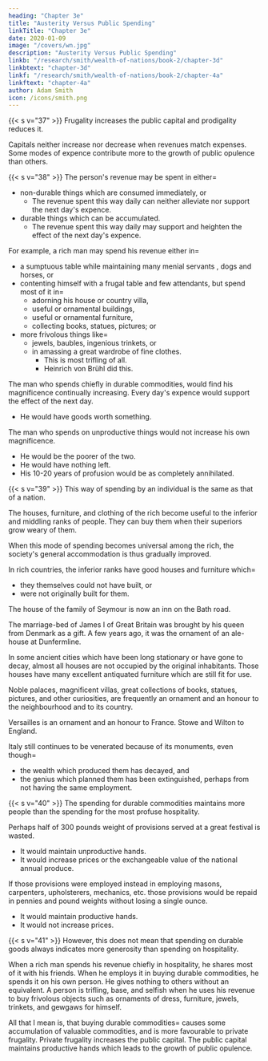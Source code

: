 ```yaml
---
heading: "Chapter 3e"
title: "Austerity Versus Public Spending"
linkTitle: "Chapter 3e"
date: 2020-01-09
image: "/covers/wn.jpg"
description: "Austerity Versus Public Spending"
linkb: "/research/smith/wealth-of-nations/book-2/chapter-3d"
linkbtext: "chapter-3d"
linkf: "/research/smith/wealth-of-nations/book-2/chapter-4a"
linkftext: "chapter-4a"
author: Adam Smith
icon: /icons/smith.png
---
```



{{< s v="37" >}} Frugality increases the public capital and prodigality reduces it.

Capitals neither increase nor decrease when revenues match expenses.
Some modes of expence contribute more to the growth of public opulence than others.


{{< s v="38" >}} The person's revenue may be spent in either= 
- non-durable things which are consumed immediately, or
  - The revenue spent this way daily can neither alleviate nor support the next day's expence.
- durable things which can be accumulated.
  - The revenue spent this way daily may support and heighten the effect of the next day's expence.

For example, a rich man may spend his revenue either in= 
- a sumptuous table while maintaining many menial servants , dogs and horses, or
- contenting himself with a frugal table and few attendants, but spend most of it in= 
  - adorning his house or country villa,
  - useful or ornamental buildings,
  - useful or ornamental furniture,
  - collecting books, statues, pictures; or
- more frivolous things like= 
  - jewels, baubles, ingenious trinkets, or
  - in amassing a great wardrobe of fine clothes.
    - This is most trifling of all.
    - Heinrich von Brühl did this.

The man who spends chiefly in durable commodities, would find his magnificence continually increasing. Every day's expence would support the effect of the next day.
- He would have goods worth something.

The man who spends on unproductive things would not increase his own magnificence.
- He would be the poorer of the two.
- He would have nothing left.
- His 10-20 years of profusion would be as completely annihilated.


{{< s v="39" >}} This way of spending by an individual is the same as that of a nation.

The houses, furniture, and clothing of the rich become useful to the inferior and middling ranks of people. They can buy them when their superiors grow weary of them.

When this mode of spending becomes universal among the rich, the society's general accommodation is thus gradually improved.

In rich countries, the inferior ranks have good houses and furniture which= 
- they themselves could not have built, or
- were not originally built for them.

The house of the family of Seymour is now an inn on the Bath road.

The marriage-bed of James I of Great Britain was brought by his queen from Denmark as a gift. A few years ago, it was the ornament of an ale-house at Dunfermline.

In some ancient cities which have been long stationary or have gone to decay, almost all houses are not occupied by the original inhabitants. Those houses have many excellent antiquated furniture which are still fit for use.


Noble palaces, magnificent villas, great collections of books, statues, pictures, and other curiosities, are frequently an ornament and an honour to the neighbourhood and to its country.

Versailles is an ornament and an honour to France.
Stowe and Wilton to England.

Italy still continues to be venerated because of its monuments, even though= 
- the wealth which produced them has decayed, and
- the genius which planned them has been extinguished, perhaps from not having the same employment.


{{< s v="40" >}} The spending for durable commodities maintains more people than the spending for the most profuse hospitality.

Perhaps half of 300 pounds weight of provisions served at a great festival is wasted.
- It would maintain unproductive hands.
- It would increase prices or the exchangeable value of the national annual produce.

If those provisions were employed instead in employing masons, carpenters, upholsterers, mechanics, etc. those provisions would be repaid in pennies and pound weights without losing a single ounce.
- It would maintain productive hands.
- It would not increase prices.


{{< s v="41" >}} However, this does not mean that spending on durable goods always indicates more generosity than spending on hospitality.

When a rich man spends his revenue chiefly in hospitality, he shares most of it with his friends.
When he employs it in buying durable commodities, he spends it on his own person.
    He gives nothing to others without an equivalent.
    A person is trifling, base, and selfish when he uses his revenue to buy frivolous objects such as ornaments of dress, furniture, jewels, trinkets, and gewgaws for himself.

All that I mean is, that buying durable commodities= 
    causes some accumulation of valuable commodities, and
    is more favourable to private frugality.
Private frugality increases the public capital.
    The public capital maintains productive hands which leads to the growth of public opulence.